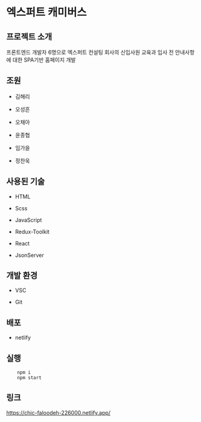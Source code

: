 # 엑스퍼트 캐미버스

## 프로젝트 소개

 프론트엔드 개발자 6명으로 엑스퍼트 컨설팅 회사의 신입사원 교육과 입사 전 안내사항에 대한 SPA기반 홈페이지 개발
 
## 조원
- 김해리 

- 오성흔 

- 오채아 

- 윤종협 

- 임가을 

- 정찬욱 

## 사용된 기술

 - HTML
 
 - Scss
 
 - JavaScript
 
 - Redux-Toolkit

 - React

-  JsonServer
 
 ## 개발 환경
 
 - VSC
 
 - Git

## 배포

- netlify


## 실행

        npm i 
        npm start

## 링크
https://chic-faloodeh-226000.netlify.app/
